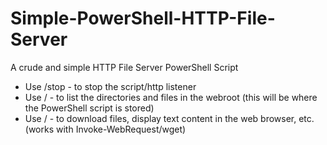 # Simple-PowerShell-HTTP-File-Server
A crude and simple HTTP File Server PowerShell Script

* Use /stop - to stop the script/http listener
* Use / - to list the directories and files in the webroot (this will be where the PowerShell script is stored)
* Use /<almost anything else> - to download files, display text content in the web browser, etc. (works with Invoke-WebRequest/wget)

